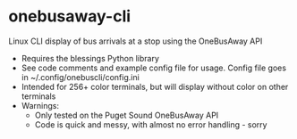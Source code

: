 # onebusaway-cli
Linux CLI display of bus arrivals at a stop using the OneBusAway API
- Requires the blessings Python library
- See code comments and example config file for usage. Config file goes in ~/.config/onebuscli/config.ini
- Intended for 256+ color terminals, but will display without color on other terminals
- Warnings:
  - Only tested on the Puget Sound OneBusAway API
  - Code is quick and messy, with almost no error handling - sorry
